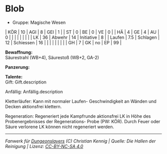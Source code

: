 # Blob  
- Gruppe: Magische Wesen  

| KÖR    | 10  | AGI      | 8  | GEI        | 1  |
| ST     | 0   | BE       | 0  | VE         | 0  |
| HÄ     | 4   | GE       | 4  | AU         | 0  |
|        |     |          |    |            |    |
| LK     | 36  | Abwehr   | 14 | Initiative | 8  |
| Laufen | 7.5 | Schlagen | 12 | Schiessen  | 16 |
|        |     |          |    |            |    |
| GH     | 7   | GK       | no | EP         | 99 |


**Bewaffnung:**  
Säurestrahl (WB+4), Säurestoß (WB+2, GA-2)

**Panzerung:**  


**Talente:**  
Gift: Gift.description

Anfällig: Anfällig.description

Kletterläufer: Kann mit normaler Laufen- Geschwindigkeit an Wänden und Decken aktionsfrei klettern.

Regeneration: Regeneriert jede Kampfrunde aktionsfrei LK in Höhe des Probenergebnisses der Regenerations- Probe (PW: KÖR). Durch Feuer oder Säure verlorene LK können nicht regeneriert werden.





___
*Fanwerk für [Dungeonslayers](https://www.dungeonslayers.net/) (C) Christian Kennig | Quelle: Die Hallen der Reinigung | Lizenz: [CC-BY-NC-SA 4.0](https://creativecommons.org/licenses/by-nc-sa/4.0/deed.de)*